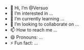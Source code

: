 - 👋 Hi, I’m @Versuo
- 👀 I’m interested in ...
- 🌱 I’m currently learning ...
- 💞️ I’m looking to collaborate on ...
- 📫 How to reach me ...
- 😄 Pronouns: ...
- ⚡ Fun fact: ...

<!---
Versuo/Versuo is a ✨ special ✨ repository because its `README.md` (this file) appears on your GitHub profile.
You can click the Preview link to take a look at your changes.
--->
